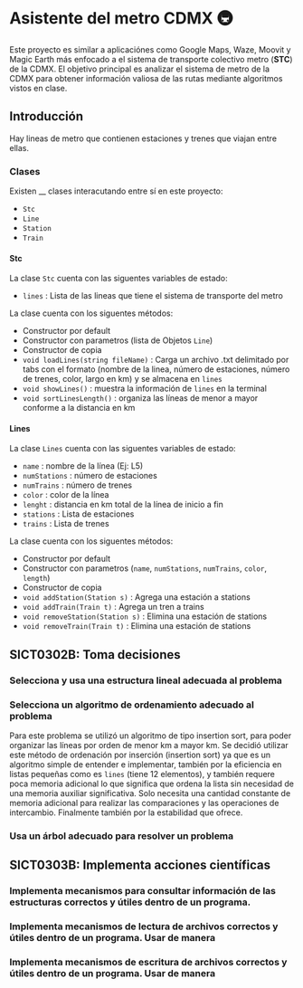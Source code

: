 # Asistente del metro CDMX 🚇
Este proyecto es similar a aplicaciónes como Google Maps, Waze, Moovit y Magic Earth más enfocado a el sistema de transporte colectivo metro (**STC**) de la CDMX.
El objetivo principal es analizar el sistema de metro de la CDMX para obtener información valiosa de las rutas mediante algoritmos vistos en clase.
## Introducción
Hay lineas de metro que contienen estaciones y trenes que viajan entre ellas.

### Clases
Existen __ clases interacutando entre sí en este proyecto:
- `Stc`
- `Line`
- `Station`
- `Train`

#### Stc
La clase `Stc` cuenta con las siguentes variables de estado:
- `lines` : Lista de las lineas que tiene el sistema de transporte del metro

La clase cuenta con los siguentes métodos:
- Constructor por default
- Constructor con parametros (lista de Objetos `Line`)
- Constructor de copia
- `void loadLines(string fileName)` : Carga un archivo .txt delimitado por tabs con el formato (nombre de la linea, número de estaciones, número de trenes, color, largo en km) y se almacena en `lines`
- `void showLines()` : muestra la información de `lines` en la terminal
- `void sortLinesLength()` : organiza las líneas de menor a mayor conforme a la distancia en km

#### Lines
La clase `Lines` cuenta con las siguentes variables de estado:
- `name` : nombre de la línea (Ej: L5)
- `numStations` : número de estaciones
- `numTrains` : número de trenes
- `color` : color de la línea
- `lenght` : distancia en km total de la línea de inicio a fin
- `stations` : Lista de estaciones
- `trains` : Lista de trenes

La clase cuenta con los siguentes métodos:
- Constructor por default
- Constructor con parametros (`name`, `numStations`, `numTrains`, `color`, `length`)
- Constructor de copia
- `void addStation(Station s)` : Agrega una estación a stations
- `void addTrain(Train t)` : Agrega un tren a trains
- `void removeStation(Station s)` : Elimina una estación de stations
- `void removeTrain(Train t)` : Elimina una estación de stations



## SICT0302B: Toma decisiones
### Selecciona y usa una estructura lineal adecuada al problema

### Selecciona un algoritmo de ordenamiento adecuado al problema
Para este problema se utilizó un algoritmo de tipo insertion sort, para poder organizar las líneas por orden de menor km a mayor km. Se decidió utilizar este método de ordenación por inserción (insertion sort) ya que es un algoritmo simple de entender e implementar, también por la eficiencia en listas pequeñas como es `lines` (tiene 12 elementos), y también requere poca memoria adicional  lo que significa que ordena la lista sin necesidad de una memoria auxiliar significativa. Solo necesita una cantidad constante de memoria adicional para realizar las comparaciones y las operaciones de intercambio. Finalmente también por la estabilidad que ofrece.

### Usa un árbol adecuado para resolver un problema

## SICT0303B: Implementa acciones científicas
### Implementa mecanismos para consultar información de las estructuras correctos y útiles dentro de un programa.

### Implementa mecanismos de lectura de archivos correctos y útiles dentro de un programa. Usar de manera

### Implementa mecanismos de escritura de archivos correctos y útiles dentro de un programa. Usar de manera
